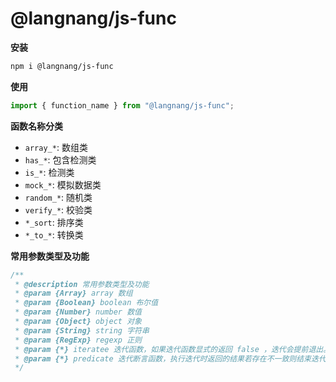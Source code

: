 # @langnang/js-func

**安装**

```sh
npm i @langnang/js-func
```

**使用**

```js
import { function_name } from "@langnang/js-func";
```

**函数名称分类**

- `array_*`: 数组类
- `has_*`: 包含检测类
- `is_*`: 检测类
- `mock_*`: 模拟数据类
- `random_*`: 随机类
- `verify_*`: 校验类
- `*_sort`: 排序类
- `*_to_*`: 转换类

**常用参数类型及功能**

```js
/**
 * @description 常用参数类型及功能
 * @param {Array} array 数组
 * @param {Boolean} boolean 布尔值
 * @param {Number} number 数值
 * @param {Object} object 对象
 * @param {String} string 字符串
 * @param {RegExp} regexp 正则
 * @param {*} iteratee 迭代函数，如果迭代函数显式的返回 false ，迭代会提前退出。
 * @param {*} predicate 迭代断言函数，执行迭代时返回的结果若存在不一致则结束迭代
 */
```
